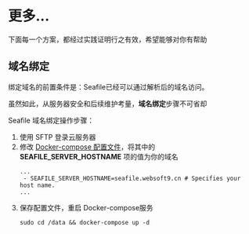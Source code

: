 # 更多...

下面每一个方案，都经过实践证明行之有效，希望能够对你有帮助

## 域名绑定

绑定域名的前置条件是：Seafile已经可以通过解析后的域名访问。  

虽然如此，从服务器安全和后续维护考量，**域名绑定**步骤不可省却  

Seafile 域名绑定操作步骤：

1. 使用 SFTP 登录云服务器
2. 修改 [Docker-compose 配置文件](/zh/stack-components.md#docker-compose)，将其中的 **SEAFILE_SERVER_HOSTNAME** 项的值为你的域名
   ```text
   ...
    - SEAFILE_SERVER_HOSTNAME=seafile.websoft9.cn # Specifies your host name.
   ...
   ```
3. 保存配置文件，重启 Docker-compose服务
   ```
   sudo cd /data && docker-compose up -d
   ```
